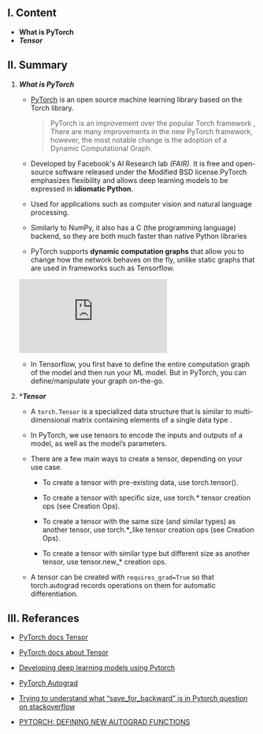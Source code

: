 I. Content
------------

- **What is PyTorch**
- ***Tensor***




II. ****Summary**** 
------------

1. ***What is PyTorch***

    - [PyTorch](https://us.hidester.com/proxy.php?u=eJwrtjI0s1ISmnSq537GmV4ne9cnTHXz1JWsAXPICVc%3D&b=7) is an open source machine learning library based on the Torch library.
         >  PyTorch is an improvement over the popular Torch framework , There are many improvements in the new PyTorch framework, however, the most notable change is the adoption of a Dynamic Computational Graph.
    
    - Developed by Facebook's AI Research lab *(FAIR)*. It is free and open-source software released under the Modified BSD license.PyTorch emphasizes flexibility and allows deep 
        learning models to be expressed in **idiomatic Python**.

    - Used for applications such as computer vision and natural language processing.

    - Similarly to NumPy, it also has a C (the programming language) backend, so they are both much faster than native Python libraries


    - PyTorch supports **dynamic computation graphs** that allow you to change how the network behaves on the fly, unlike static graphs that are used in frameworks such as Tensorflow.

    ![](https://us.hidester.com/proxy.php?u=eJwBQQC%2B%2F3M6NTc6Ivtz%2FliAiY7VUvCafMfZxC7A6cB7RZELGn8WbPAjgM%2FYS%2BRcmwe021vaVUFK7rREXNvBopPAyuLjXyI7VGEimQ%3D%3D&b=7)
    
    - In Tensorflow, you first have to define the entire computation graph of the model and then run your ML model. But in PyTorch, you can define/manipulate your graph on-the-go.

      
2. ****Tensor***   
      
      - A `torch.Tensor` is a  specialized data structure that is similar to multi-dimensional matrix containing elements of a single data type .
      
      - In PyTorch, we use tensors to encode the inputs and outputs of a model, as well as the model’s parameters.
      
      - There are a few main ways to create a tensor, depending on your use case.

          - To create a tensor with pre-existing data, use torch.tensor().

          - To create a tensor with specific size, use torch.* tensor creation ops (see Creation Ops).

          - To create a tensor with the same size (and similar types) as another tensor, use torch.*_like tensor creation ops (see Creation Ops).

          - To create a tensor with similar type but different size as another tensor, use tensor.new_* creation ops.

      - A tensor can be created with `requires_grad=True` so that torch.autograd records operations on them for automatic differentiation.





III. **Referances**
------------

- [PyTorch docs Tensor](https://pytorch.org/docs/stable/tensors.html)
- [PyTorch docs about Tensor](https://pytorch.org/docs/stable/tensors.html)

- [Developing deep learning models using  Pytorch](https://www.coursera.org/learn/deep-neural-networks-with-pytorch/home/welcome)

- [PyTorch Autograd](https://towardsdatascience.com/pytorch-autograd-understanding-the-heart-of-pytorchs-magic-2686cd94ec95)

- [Trying to understand what “save_for_backward” is in Pytorch question on stackoverflow](https://stackoverflow.com/questions/64460017/trying-to-understand-what-save-for-backward-is-in-pytorch)

- [PYTORCH: DEFINING NEW AUTOGRAD FUNCTIONS](https://pytorch.org/tutorials/beginner/examples_autograd/two_layer_net_custom_function.html)
